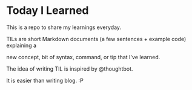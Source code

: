 # Today I Learned

This is a repo to share my learnings everyday.

TILs are short Markdown documents (a few sentences + example code) explaining a

new concept, bit of syntax, command, or tip that I've learned.

The idea of writing TIL is inspired by @thoughtbot.

It is easier than writing blog. :P
